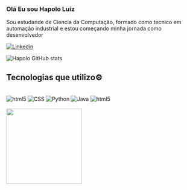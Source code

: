 ### Olá Eu sou Hapolo Luiz 
Sou estudande de Ciencia da Computação, formado como tecnico em automação industrial e estou começando minha jornada como desenvolvedor

[![Linkedin](https://img.shields.io/badge/LinkedIn-0077B5?style=for-the-badge&logo=linkedin&logoColor=white)](https://www.linkedin.com/in/hapolo-luiz-071234270/details/skills/)

![Hapolo GitHub stats](https://github-readme-stats.vercel.app/api?username=Hapolo11&show_icons=true&theme=dracula)
## Tecnologias que utilizo⚙️
<div style="display: inline_block"><br/>
<img align="center" alt="html5" src="https://img.shields.io/badge/HTML5-E34F26?style=for-the-badge&logo=html5&logoColor=white">
<img align="center" alt="CSS" src="https://img.shields.io/badge/CSS3-1572B6?style=for-the-badge&logo=css3&logoColor=white">
<img align="center" alt="Python" src="https://img.shields.io/badge/Python-14354C?style=for-the-badge&logo=python&logoColor=white">
<img align="center" alt="Java" src="https://img.shields.io/badge/Java-ED8B00?style=for-the-badge&logo=openjdk&logoColor=white">
<img align="center" alt="html5" src="https://img.shields.io/badge/Spring-6DB33F?style=for-the-badge&logo=spring&logoColor=white">
</div>
<br/>

<a href="https://github.com/Hapolo11/convoychat">
  <img height=200 align="center" src="https://github-readme-stats.vercel.app/api/top-langs?username=Hapolo11&layout=compact&langs_count=8&card_width=320" />
</a>





